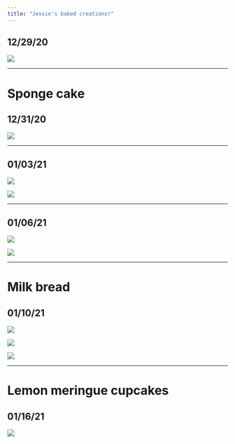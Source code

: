```yaml
---
title: "Jessie's baked creations!"
---
```


## 12/29/20

![](/img/bakes/6.jpg)

---

# Sponge cake
## 12/31/20

![](/img/bakes/4.jpg)

---

## 01/03/21

![](/img/bakes/8.jpg)

![](/img/bakes/1.jpg)

---

## 01/06/21
![](/img/bakes/2.jpg)

![](/img/bakes/9.jpg)

---

# Milk bread
## 01/10/21

![](/img/bakes/7.jpg)

![](/img/bakes/5.jpg)

![](/img/bakes/3.jpg)

---

# Lemon meringue cupcakes
## 01/16/21

![](/img/bakes/10.jpg)
